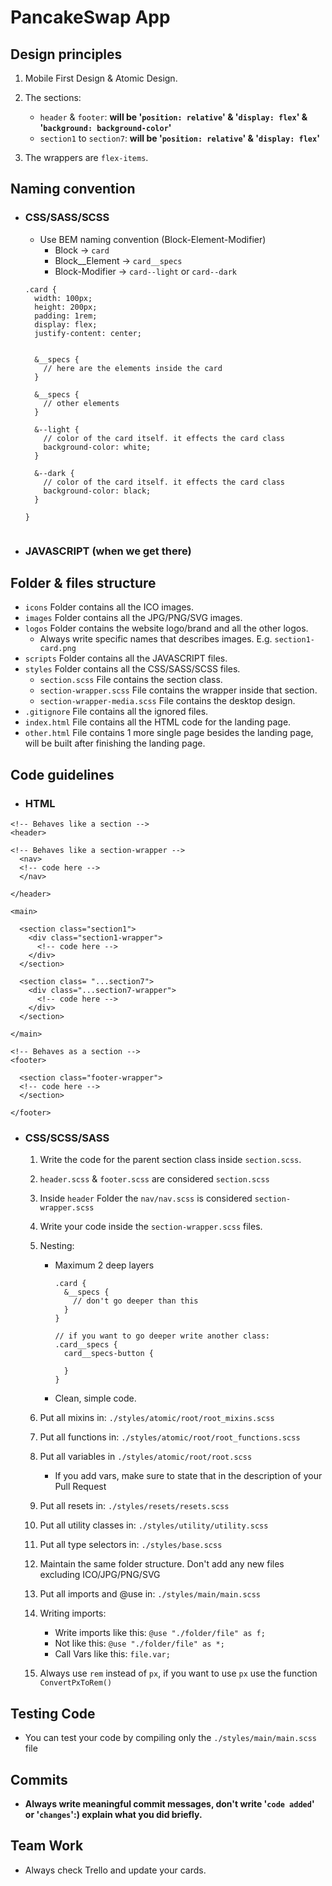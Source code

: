 # PancakeSwap App

## Design principles

1. Mobile First Design & Atomic Design.
2. The sections:

   - `header` & `footer`: **will be '`position: relative`' & '`display: flex`' & '`background: background-color`'**
   - `section1` to `section7`: **will be '`position: relative`' & '`display: flex`'**

3. The wrappers are `flex-items`.

## Naming convention

- ### CSS/SASS/SCSS

  - Use BEM naming convention (Block-Element-Modifier)
    - Block -> `card`
    - Block\_\_Element -> `card__specs`
    - Block-Modifier -> `card--light` or `card--dark`

  ```
  .card {
    width: 100px;
    height: 200px;
    padding: 1rem;
    display: flex;
    justify-content: center;


    &__specs {
      // here are the elements inside the card
    }

    &__specs {
      // other elements
    }

    &--light {
      // color of the card itself. it effects the card class
      background-color: white;
    }

    &--dark {
      // color of the card itself. it effects the card class
      background-color: black;
    }

  }


  ```

- ### JAVASCRIPT (when we get there)

## Folder & files structure

- `icons` Folder contains all the ICO images.
- `images` Folder contains all the JPG/PNG/SVG images.
- `logos` Folder contains the website logo/brand and all the other logos.
  - Always write specific names that describes images. E.g. `section1-card.png`
- `scripts` Folder contains all the JAVASCRIPT files.
- `styles` Folder contains all the CSS/SASS/SCSS files.
  - `section.scss` File contains the section class.
  - `section-wrapper.scss` File contains the wrapper inside that section.
  - `section-wrapper-media.scss` File contains the desktop design.
- `.gitignore` File contains all the ignored files.
- `index.html` File contains all the HTML code for the landing page.
- `other.html` File contains 1 more single page besides the landing page, will be built after finishing the landing page.

## Code guidelines

- ### HTML

```
<!-- Behaves like a section -->
<header>

<!-- Behaves like a section-wrapper -->
  <nav>
  <!-- code here -->
  </nav>

</header>

<main>

  <section class="section1">
    <div class="section1-wrapper">
      <!-- code here -->
    </div>
  </section>

  <section class= "...section7">
    <div class="...section7-wrapper">
      <!-- code here -->
    </div>
  </section>

</main>

<!-- Behaves as a section -->
<footer>

  <section class="footer-wrapper">
  <!-- code here -->
  </section>

</footer>
```

- ### CSS/SCSS/SASS

  1. Write the code for the parent section class inside `section.scss`.
  2. `header.scss` & `footer.scss` are considered `section.scss`
  3. Inside `header` Folder the `nav/nav.scss` is considered `section-wrapper.scss`
  4. Write your code inside the `section-wrapper.scss` files.
  5. Nesting:

     - Maximum 2 deep layers

       ```
       .card {
         &__specs {
           // don't go deeper than this
         }
       }

       // if you want to go deeper write another class:
       .card__specs {
         card__specs-button {

         }
       }
       ```

     - Clean, simple code.

  6. Put all mixins in: `./styles/atomic/root/root_mixins.scss`
  7. Put all functions in: `./styles/atomic/root/root_functions.scss`
  8. Put all variables in `./styles/atomic/root/root.scss`

     - If you add vars, make sure to state that in the description of your Pull Request

  9. Put all resets in: `./styles/resets/resets.scss`
  10. Put all utility classes in: `./styles/utility/utility.scss`
  11. Put all type selectors in: `./styles/base.scss`
  12. Maintain the same folder structure. Don't add any new files excluding ICO/JPG/PNG/SVG
  13. Put all imports and @use in: `./styles/main/main.scss`
  14. Writing imports:
      - Write imports like this: `@use "./folder/file" as f;`
      - Not like this: `@use "./folder/file" as *;`
      - Call Vars like this: `file.var;`
  15. Always use `rem` instead of `px`, if you want to use `px` use the function `ConvertPxToRem()`

## Testing Code

- You can test your code by compiling only the `./styles/main/main.scss` file

## Commits

- **Always write meaningful commit messages, don't write '`code added`' or '`changes`':) explain what you did briefly.**

## Team Work

- Always check Trello and update your cards.

